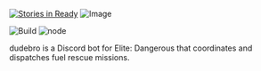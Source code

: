 [![Stories in Ready](https://badge.waffle.io/SPACE-DUDES/dudebro.png?label=ready&title=Ready)](https://waffle.io/SPACE-DUDES/dudebro)
![Image](https://github.com/melozh/assets/raw/master/pool/d/dudebro.png)

![Build](https://img.shields.io/badge/build-passing-green.svg)
![node](https://img.shields.io/badge/node-v6.9.5-blue.svg)

dudebro is a Discord bot for Elite: Dangerous that coordinates and dispatches
fuel rescue missions.
